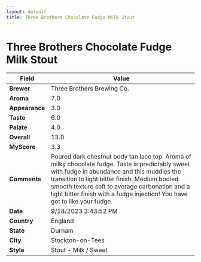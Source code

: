 ```yaml
---
layout: default
title: Three Brothers Chocolate Fudge Milk Stout
---
```


# Three Brothers Chocolate Fudge Milk Stout

| Field         | Value                                                                                                   |
|---------------|---------------------------------------------------------------------------------------------------------|
| **Brewer**    | Three Brothers Brewing Co.                                                                                        |
| **Aroma**     | 7.0                                                                                         |
| **Appearance**| 3.0                                                                                    |
| **Taste**     | 6.0                                                                                         |
| **Palate**    | 4.0                                                                                        |
| **Overall**   | 13.0                                                                                       |
| **MyScore**   | 3.3                                                                                       |
| **Comments**  | Poured dark chestnut body tan lace top. Aroma of milky chocolate fudge. Taste is predictably sweet with fudge in abundance and this muddies the transition to light bitter finish. Medium bodied smooth texture soft to average carbonation and a light bitter finish with a fudge injection! You have got to like your fudge.                                                                                      |
| **Date**      | 9/18/2023 3:43:52 PM                                                                                          |
| **Country**   | England                                                                                       |
| **State**     | Durham                                                                                         |
| **City**      | Stockton-on-Tees                                                                                          |
| **Style**     | Stout - Milk / Sweet                                                                                         |

